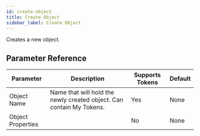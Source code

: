 ```yaml
---
id: create-object
title: Create Object
sidebar_label: Create Object
---
```



Creates a new object.

## Parameter Reference
| Parameter | Description | Supports Tokens | Default |
| -- | -- | -- | -- |
| Object Name | Name that will hold the newly created object. Can contain My Tokens. | Yes | None |
| Object Properties |  | No | None |
